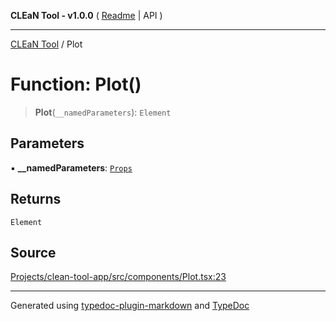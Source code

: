 **CLEaN Tool - v1.0.0** ( [Readme](../README.md) \| API )

***

[CLEaN Tool](../exports.md) / Plot

# Function: Plot()

> **Plot**(`__namedParameters`): `Element`

## Parameters

▪ **\_\_namedParameters**: [`Props`](../interfaces/Props.md)

## Returns

`Element`

## Source

[Projects/clean-tool-app/src/components/Plot.tsx:23](https://github.com/yuckyh/clean-tool-app/)

***

Generated using [typedoc-plugin-markdown](https://www.npmjs.com/package/typedoc-plugin-markdown) and [TypeDoc](https://typedoc.org/)
